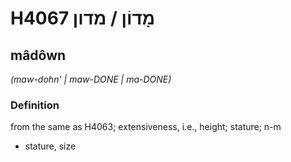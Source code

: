 # H4067 מָדוֹן / מדון

## mâdôwn

_(maw-dohn' | maw-DONE | ma-DONE)_

### Definition

from the same as H4063; extensiveness, i.e., height; stature; n-m

- stature, size
